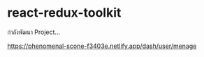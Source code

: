 # react-redux-toolkit

กำลังพัฒนา Project...

https://phenomenal-scone-f3403e.netlify.app/dash/user/menage
